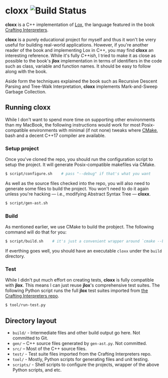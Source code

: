 # cloxx ![Build Status](https://app.travis-ci.com/chanryu/cloxx.svg?branch=master)

__cloxx__ is a C++ implementation of [Lox](http://www.craftinginterpreters.com/the-lox-language.html), the language featured in the book [Crafting Interpreters](http://www.craftinginterpreters.com/).

__cloxx__ is a purely educational project for myself and thus it won't be vrery useful for building real-world applications. However, if you're another reader of the book and implementing Lox in C++, you may find __cloxx__ an interesting reference. While it's fully _C++ish_, I tried to make it as close as possible to the book's __jlox__ implementation in terms of identifiers in the code such as class, variable and function names. It should be easy to follow along with the book.

Aside form the techniques explained the book such as Recursive Descent Parsing and Tree-Walk Interpretation, __cloxx__ implements Mark-and-Sweep Garbage Collection.

## Running cloxx

While I don't want to spend more time on supporting other environments than my MacBook, the following instructions would work for most Posix-compatible environments with minimal (if not none) tweaks where [CMake](https://cmake.org), bash and a decent C++17 compiler are available.

### Setup project

Once you've cloned the repo, you should run the configuration script to setup the project. It will generate Posix-compatible makefiles via CMake.

```bash
$ script/configure.sh    # pass "--debug" if that's what you want
```

As well as the source files checked into the repo, you will also need to generate some files to build the project. You won't need to do it again unless you're hacking — i.e., modifying Abstract Syntax Tree — __cloxx__.

```bash
$ script/gen-ast.sh
```

### Build

As mentioned earlier, we use CMake to build the probject. The following command will do that for you:
```bash
$ script/build.sh    # it's just a convenient wrapper around `cmake --build`    
```

If everthing goes well, you should have an executable `cloxx` under the `build` directory.

### Test

While I didn't put much effort on creating tests, __cloxx__ is fully compatible with __jlox__. This means I can just reuse __jlox__'s comprehensive test suites. The following Python script runs the full __jlox__ test suites imported from [the Crafting Interpreters repo](https://github.com/munificent/craftinginterpreters).

```bash
$ tool/run-test.py
```

## Directory layout

- `build/` - Intermediate files and other build output go here. Not committed to Git.
- `gen/` – C++ source files generated by `gen-ast.py`. Not committed.
- `src/` – Most of the C++ source files.
- `test/` - Test suite files imported from the Crafting Interpreters repo.
- `tool/` - Mostly, Python scripts for generating files and unit testing.
- `scripts/` - Shell scripts to configure the projects, wrapper of the above Python scripts, and etc.
